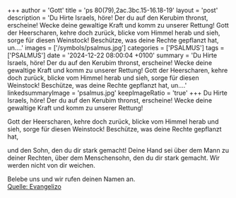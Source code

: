 +++
author = 'Gott'
title = 'ps 80(79),2ac.3bc.15-16.18-19'
layout = 'post'
description = 'Du Hirte Israels, höre! Der du auf den Kerubim thronst, erscheine! Wecke deine gewaltige Kraft und komm zu unserer Rettung!  Gott der Heerscharen, kehre doch zurück,  blicke vom Himmel herab und sieh,  sorge für diesen Weinstock! Beschütze, was deine Rechte gepflanzt hat,   un....'
images = ['/symbols/psalmus.jpg']
categories = ['PSALMUS']
tags = ['PSALMUS']
date = '2024-12-22 08:00:04 +0100'
summary = 'Du Hirte Israels, höre! Der du auf den Kerubim thronst, erscheine! Wecke deine gewaltige Kraft und komm zu unserer Rettung!  Gott der Heerscharen, kehre doch zurück,  blicke vom Himmel herab und sieh,  sorge für diesen Weinstock! Beschütze, was deine Rechte gepflanzt hat,   un....'
linkedsummaryImage = 'psalmus.jpg'
keepImageRatio = 'true'
+++
Du Hirte Israels, höre!
Der du auf den Kerubim thronst, erscheine!
Wecke deine gewaltige Kraft
und komm zu unserer Rettung!

Gott der Heerscharen, kehre doch zurück, 
blicke vom Himmel herab und sieh, 
sorge für diesen Weinstock!
Beschütze, was deine Rechte gepflanzt hat, 

und den Sohn, den du dir stark gemacht!
Deine Hand sei über dem Mann zu deiner Rechten, 
über dem Menschensohn, den du dir stark gemacht.<!--more-->
Wir werden nicht von dir weichen. 

Belebe uns und wir rufen deinen Namen an.<br> [Quelle: Evangelizo](https://evangeliumtagfuertag.org/DE/gospel)
